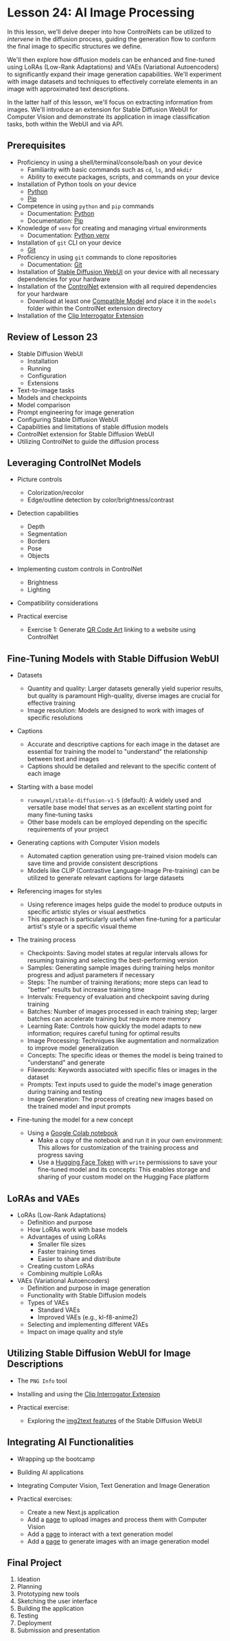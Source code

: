 # Lesson 24: AI Image Processing

In this lesson, we'll delve deeper into how ControlNets can be utilized to _intervene_ in the diffusion process, guiding the generation flow to conform the final image to specific structures we define.

We'll then explore how diffusion models can be enhanced and fine-tuned using LoRAs (Low-Rank Adaptations) and VAEs (Variational Autoencoders) to significantly expand their image generation capabilities. We'll experiment with image datasets and techniques to effectively correlate elements in an image with approximated text descriptions.

In the latter half of this lesson, we'll focus on extracting information from images. We'll introduce an extension for Stable Diffusion WebUI for Computer Vision and demonstrate its application in image classification tasks, both within the WebUI and via API.

## Prerequisites

- Proficiency in using a shell/terminal/console/bash on your device
  - Familiarity with basic commands such as `cd`, `ls`, and `mkdir`
  - Ability to execute packages, scripts, and commands on your device
- Installation of Python tools on your device
  - [Python](https://www.python.org/downloads/)
  - [Pip](https://pip.pypa.io/en/stable/installation/)
- Competence in using `python` and `pip` commands
  - Documentation: [Python](https://docs.python.org/3/)
  - Documentation: [Pip](https://pip.pypa.io/en/stable/)
- Knowledge of `venv` for creating and managing virtual environments
  - Documentation: [Python venv](https://docs.python.org/3/library/venv.html)
- Installation of `git` CLI on your device
  - [Git](https://git-scm.com/downloads)
- Proficiency in using `git` commands to clone repositories
  - Documentation: [Git](https://git-scm.com/doc)
- Installation of [Stable Diffusion WebUI](https://github.com/AUTOMATIC1111/stable-diffusion-webui) on your device with all necessary dependencies for your hardware
- Installation of the [ControlNet](https://github.com/Mikubill/sd-webui-controlnet) extension with all required dependencies for your hardware
  - Download at least one [Compatible Model](https://github.com/Mikubill/sd-webui-controlnet?tab=readme-ov-file#download-models) and place it in the `models` folder within the ControlNet extension directory
- Installation of the [Clip Interrogator Extension](https://github.com/pharmapsychotic/clip-interrogator-ext)

## Review of Lesson 23

- Stable Diffusion WebUI
  - Installation
  - Running
  - Configuration
  - Extensions
- Text-to-image tasks
- Models and checkpoints
- Model comparison
- Prompt engineering for image generation
- Configuring Stable Diffusion WebUI
- Capabilities and limitations of stable diffusion models
- ControlNet extension for Stable Diffusion WebUI
- Utilizing ControlNet to guide the diffusion process

## Leveraging ControlNet Models

- Picture controls
  - Colorization/recolor
  - Edge/outline detection by color/brightness/contrast
- Detection capabilities
  - Depth
  - Segmentation
  - Borders
  - Pose
  - Objects
- Implementing custom controls in ControlNet
  - Brightness
  - Lighting
- Compatibility considerations

- Practical exercise
  - Exercise 1: Generate [QR Code Art](./exercises/00-Generate-QRCode.md) linking to a website using ControlNet

## Fine-Tuning Models with Stable Diffusion WebUI

- Datasets
  - Quantity and quality: Larger datasets generally yield superior results, but quality is paramount High-quality, diverse images are crucial for effective training
  - Image resolution: Models are designed to work with images of specific resolutions
- Captions
  - Accurate and descriptive captions for each image in the dataset are essential for training the model to "understand" the relationship between text and images
  - Captions should be detailed and relevant to the specific content of each image
- Starting with a base model
  - `runwayml/stable-diffusion-v1-5` (default): A widely used and versatile base model that serves as an excellent starting point for many fine-tuning tasks
  - Other base models can be employed depending on the specific requirements of your project
- Generating captions with Computer Vision models
  - Automated caption generation using pre-trained vision models can save time and provide consistent descriptions
  - Models like CLIP (Contrastive Language-Image Pre-training) can be utilized to generate relevant captions for large datasets
- Referencing images for styles
  - Using reference images helps guide the model to produce outputs in specific artistic styles or visual aesthetics
  - This approach is particularly useful when fine-tuning for a particular artist's style or a specific visual theme
- The training process

  - Checkpoints: Saving model states at regular intervals allows for resuming training and selecting the best-performing version
  - Samples: Generating sample images during training helps monitor progress and adjust parameters if necessary
  - Steps: The number of training iterations; more steps can lead to "better" results but increase training time
  - Intervals: Frequency of evaluation and checkpoint saving during training
  - Batches: Number of images processed in each training step; larger batches can accelerate training but require more memory
  - Learning Rate: Controls how quickly the model adapts to new information; requires careful tuning for optimal results
  - Image Processing: Techniques like augmentation and normalization to improve model generalization
  - Concepts: The specific ideas or themes the model is being trained to "understand" and generate
  - Filewords: Keywords associated with specific files or images in the dataset
  - Prompts: Text inputs used to guide the model's image generation during training and testing
  - Image Generation: The process of creating new images based on the trained model and input prompts

- Fine-tuning the model for a new concept
  - Using a [Google Colab notebook](https://colab.research.google.com/github/huggingface/notebooks/blob/main/diffusers/sd_dreambooth_training.ipynb)
    - Make a copy of the notebook and run it in your own environment: This allows for customization of the training process and progress saving
    - Use a [Hugging Face Token](https://huggingface.co/settings/tokens) with `write` permissions to save your fine-tuned model and its concepts: This enables storage and sharing of your custom model on the Hugging Face platform

## LoRAs and VAEs

- LoRAs (Low-Rank Adaptations)
  - Definition and purpose
  - How LoRAs work with base models
  - Advantages of using LoRAs
    - Smaller file sizes
    - Faster training times
    - Easier to share and distribute
  - Creating custom LoRAs
  - Combining multiple LoRAs
- VAEs (Variational Autoencoders)
  - Definition and purpose in image generation
  - Functionality with Stable Diffusion models
  - Types of VAEs
    - Standard VAEs
    - Improved VAEs (e.g., kl-f8-anime2)
  - Selecting and implementing different VAEs
  - Impact on image quality and style

## Utilizing Stable Diffusion WebUI for Image Descriptions

- The `PNG Info` tool
- Installing and using the [Clip Interrogator Extension](https://github.com/pharmapsychotic/clip-interrogator-ext)

- Practical exercise:
  - Exploring the [img2text features](./exercises/01-Img2Text-Features.md) of the Stable Diffusion WebUI

## Integrating AI Functionalities

- Wrapping up the bootcamp
- Building AI applications
- Integrating Computer Vision, Text Generation and Image Generation

- Practical exercises:
  - Create a new Next.js application
  - Add a [page](./exercises/02-Computer-Vision-Page.md) to upload images and process them with Computer Vision
  - Add a [page](./exercises/03-Chat-Page.md) to interact with a text generation model
  - Add a [page](./exercises/04-Image-Generation-Page.md) to generate images with an image generation model

## Final Project

1. Ideation
2. Planning
3. Prototyping new tools
4. Sketching the user interface
5. Building the application
6. Testing
7. Deployment
8. Submission and presentation
